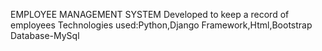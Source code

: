 EMPLOYEE MANAGEMENT SYSTEM
Developed to keep a record of employees
Technologies used:Python,Django Framework,Html,Bootstrap
Database-MySql
